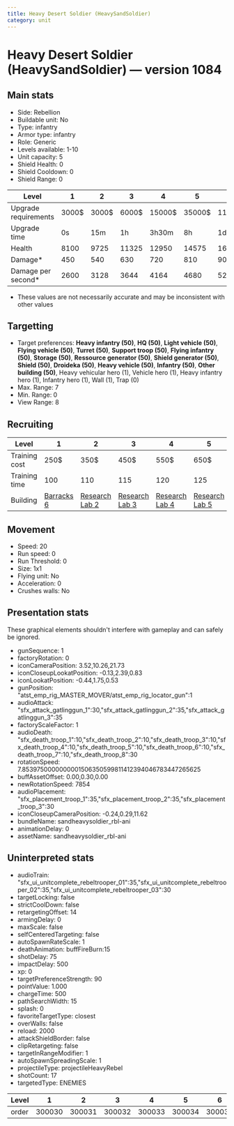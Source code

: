 ```yaml
---
title: Heavy Desert Soldier (HeavySandSoldier)
category: unit
---
```


# Heavy Desert Soldier (HeavySandSoldier) — version 1084

## Main stats

  * Side: Rebellion
  * Buildable unit: No
  * Type: infantry
  * Armor type: infantry
  * Role: Generic
  * Levels available: 1-10
  * Unit capacity: 5
  * Shield Health: 0
  * Shield Cooldown: 0
  * Shield Range: 0

|Level               |1    |2    |3    |4     |5     |6      |7      |8      |9       |10      |
|--------------------|-----|-----|-----|------|------|-------|-------|-------|--------|--------|
|Upgrade requirements|3000$|3000$|6000$|15000$|35000$|115000$|175000$|350000$|1000000$|2000000$|
|Upgrade time        |0s   |15m  |1h   |3h30m |8h    |1d     |2d     |3d12h  |5d      |1w2d    |
|Health              |8100 |9725 |11325|12950 |14575 |16200  |17800  |19425  |21050   |24300   |
|Damage*             |450  |540  |630  |720   |810   |900    |980    |1080   |1160    |1340    |
|Damage per second*  |2600 |3128 |3644 |4164  |4680  |5200   |5728   |6244   |6764    |7800    |

* These values are not necessarily accurate and may be inconsistent with other values

## Targetting

  * Target preferences: **Heavy infantry (50)**, **HQ (50)**, **Light vehicle (50)**, **Flying vehicle (50)**, **Turret (50)**, **Support troop (50)**, **Flying infantry (50)**, **Storage (50)**, **Ressource generator (50)**, **Shield generator (50)**, **Shield (50)**, **Droideka (50)**, **Heavy vehicle (50)**, **Infantry (50)**, **Other building (50)**, Heavy vehicular hero (1), Vehicle hero (1), Heavy infantry hero (1), Infantry hero (1), Wall (1), Trap (0)
  * Max. Range: 7
  * Min. Range: 0
  * View Range: 8

## Recruiting

|Level        |1                               |2                                     |3                                     |4                                     |5                                     |6                                     |7                                     |8                                     |9                                     |10                                     |
|-------------|--------------------------------|--------------------------------------|--------------------------------------|--------------------------------------|--------------------------------------|--------------------------------------|--------------------------------------|--------------------------------------|--------------------------------------|---------------------------------------|
|Training cost|250$                            |350$                                  |450$                                  |550$                                  |650$                                  |750$                                  |850$                                  |1000$                                 |1050$                                 |1150$                                  |
|Training time|100                             |110                                   |115                                   |120                                   |125                                   |130                                   |135                                   |140                                   |145                                   |150                                    |
|Building     |[Barracks 6](rebelBarracks.html)|[Research Lab 2](rebelOffenseLab.html)|[Research Lab 3](rebelOffenseLab.html)|[Research Lab 4](rebelOffenseLab.html)|[Research Lab 5](rebelOffenseLab.html)|[Research Lab 6](rebelOffenseLab.html)|[Research Lab 7](rebelOffenseLab.html)|[Research Lab 8](rebelOffenseLab.html)|[Research Lab 9](rebelOffenseLab.html)|[Research Lab 10](rebelOffenseLab.html)|

## Movement

  * Speed: 20
  * Run speed: 0
  * Run Threshold: 0
  * Size: 1x1
  * Flying unit: No
  * Acceleration: 0
  * Crushes walls: No

## Presentation stats

These graphical elements shouldn't interfere with gameplay and can safely be ignored.

  * gunSequence: 1
  * factoryRotation: 0
  * iconCameraPosition: 3.52,10.26,21.73
  * iconCloseupLookatPosition: -0.13,2.39,0.83
  * iconLookatPosition: -0.44,1.75,0.53
  * gunPosition: "atst_emp_rig_MASTER_MOVER/atst_emp_rig_locator_gun":1
  * audioAttack: "sfx_attack_gatlinggun_1":30,"sfx_attack_gatlinggun_2":35,"sfx_attack_gatlinggun_3":35
  * factoryScaleFactor: 1
  * audioDeath: "sfx_death_troop_1":10,"sfx_death_troop_2":10,"sfx_death_troop_3":10,"sfx_death_troop_4":10,"sfx_death_troop_5":10,"sfx_death_troop_6":10,"sfx_death_troop_7":10,"sfx_death_troop_8":30
  * rotationSpeed: 7.8539750000000001506350599811412394046783447265625
  * buffAssetOffset: 0.00,0.30,0.00
  * newRotationSpeed: 7854
  * audioPlacement: "sfx_placement_troop_1":35,"sfx_placement_troop_2":35,"sfx_placement_troop_3":30
  * iconCloseupCameraPosition: -0.24,0.29,11.62
  * bundleName: sandheavysoldier_rbl-ani
  * animationDelay: 0
  * assetName: sandheavysoldier_rbl-ani

## Uninterpreted stats

  * audioTrain: "sfx_ui_unitcomplete_rebeltrooper_01":35,"sfx_ui_unitcomplete_rebeltrooper_02":35,"sfx_ui_unitcomplete_rebeltrooper_03":30
  * targetLocking: false
  * strictCoolDown: false
  * retargetingOffset: 14
  * armingDelay: 0
  * maxScale: false
  * selfCenteredTargeting: false
  * autoSpawnRateScale: 1
  * deathAnimation: buffFireBurn:15
  * shotDelay: 75
  * impactDelay: 500
  * xp: 0
  * targetPreferenceStrength: 90
  * pointValue: 1.000
  * chargeTime: 500
  * pathSearchWidth: 15
  * splash: 0
  * favoriteTargetType: closest
  * overWalls: false
  * reload: 2000
  * attackShieldBorder: false
  * clipRetargeting: false
  * targetInRangeModifier: 1
  * autoSpawnSpreadingScale: 1
  * projectileType: projectileHeavyRebel
  * shotCount: 17
  * targetedType: ENEMIES

|Level|1     |2     |3     |4     |5     |6     |7     |8     |9     |10    |
|-----|------|------|------|------|------|------|------|------|------|------|
|order|300030|300031|300032|300033|300034|300035|300036|300037|300038|300039|

